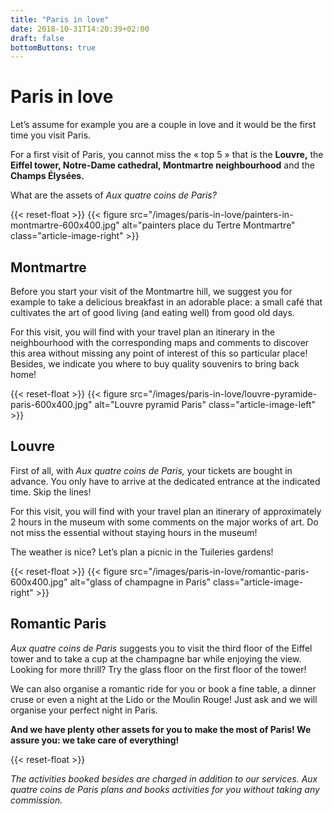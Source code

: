 ```yaml
---
title: "Paris in love"
date: 2018-10-31T14:20:39+02:00
draft: false
bottomButtons: true
---
```


# Paris in love
Let’s assume for example you are a couple in love and it would be the first time you visit Paris.

For a first visit of Paris, you cannot miss the « top 5 » that is the **Louvre,** the **Eiffel tower, Notre-Dame cathedral, Montmartre neighbourhood** and the **Champs Élysées.**

What are the assets of *Aux quatre coins de Paris?*

{{< reset-float >}}
{{< figure src="/images/paris-in-love/painters-in-montmartre-600x400.jpg"
alt="painters place du Tertre Montmartre" class="article-image-right" >}}

## Montmartre

Before you start your visit of the Montmartre hill, we suggest you for example to take a delicious breakfast in an adorable place: a small café that cultivates the art of good living (and eating well) from good old days.

For this visit, you will find with your travel plan an itinerary in the neighbourhood with the corresponding maps and comments to discover this area without missing any point of interest of this so particular place! Besides, we indicate you where to buy quality souvenirs to bring back home!

{{< reset-float >}}
{{< figure src="/images/paris-in-love/louvre-pyramide-paris-600x400.jpg"
alt="Louvre pyramid Paris" class="article-image-left" >}}

## Louvre

First of all, with *Aux quatre coins de Paris,* your tickets are bought in advance. You only have to arrive at the dedicated entrance at the indicated time. Skip the lines!

For this visit, you will find with your travel plan an itinerary of approximately 2 hours in the museum with some comments on the major works of art. Do not miss the essential without staying hours in the museum!

The weather is nice? Let’s plan a picnic in the Tuileries gardens!

{{< reset-float >}}
{{< figure src="/images/paris-in-love/romantic-paris-600x400.jpg"
alt="glass of champagne in Paris" class="article-image-right" >}}

## Romantic Paris

*Aux quatre coins de Paris* suggests you to visit the third floor of the Eiffel tower and to take a cup at the champagne bar while enjoying the view. Looking for more thrill? Try the glass floor on the first floor of the tower!

We can also organise a romantic ride for you or book a fine table, a dinner cruse or even a night at the Lido or the Moulin Rouge! Just ask and we will organise your perfect night in Paris.


**And we have plenty other assets for you to make the most of Paris! We assure you: we take care of everything!**


{{< reset-float >}}

*The activities booked besides are charged in addition to our services. Aux quatre coins de Paris plans and books activities for you without taking any commission.*
